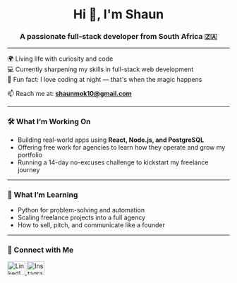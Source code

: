 <h1 align="center">Hi 👋, I'm Shaun</h1>
<h3 align="center">A passionate full-stack developer from South Africa 🇿🇦</h3>

---

🌍 Living life with curiosity and code  
💻 Currently sharpening my skills in full-stack web development  
🌙 Fun fact: I love coding at night — that's when the magic happens  

📫 Reach me at: **shaunmok10@gmail.com**

---

### 🛠️ What I’m Working On

- Building real-world apps using **React, Node.js, and PostgreSQL**
- Offering free work for agencies to learn how they operate and grow my portfolio
- Running a 14-day no-excuses challenge to kickstart my freelance journey

---

### 🧠 What I’m Learning

- Python for problem-solving and automation  
- Scaling freelance projects into a full agency  
- How to sell, pitch, and communicate like a founder

---

### 🔗 Connect with Me

<p align="left">
  <a href="https://linkedin.com/in/tebogo-mokwena" target="_blank">
    <img src="https://raw.githubusercontent.com/rahuldkjain/github-profile-readme-generator/master/src/images/icons/Social/linked-in-alt.svg" alt="LinkedIn" height="30" width="40" />
  </a>
  <a href="https://instagram.com/shaun_mok" target="_blank">
    <img src="https://raw.githubusercontent.com/rahuldkjain/github-profile-readme-generator/master/src/images/icons/Social/instagram.svg" alt="Instagram" height="30" width="40" />
  </a>
</p>
